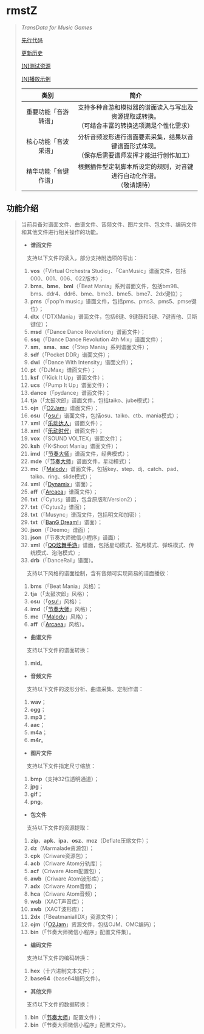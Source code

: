 # rmstZ
>*TransData for Music Games*
>
>[先行代码](EARLYCODE.md)
>
>[更新历史](WHATSNEW.md)
>
>[[N]测试资源](https://www.jianguoyun.com/p/DXXQGv4Qitn5BxiNtLIC)
>
>[[N]播放示例](https://www.jianguoyun.com/p/DYDEAR4Qitn5BxjwtYMD)
> 
> 类别|简介
> :-:|:-:
> 重要功能「音游转谱」|支持多种音游和模拟器的谱面读入与写出及资源提取或转换。<br>（可结合丰富的转换选项满足个性化需求）
> 核心功能「音波采谱」|分析音频波形进行谱面要素采集，结果以音键谱面形式体现。<br>（保存后需要谱师发挥才能进行创作加工）
> 精华功能「音键作谱」|根据插件型定制脚本所设定的规则，对音键进行自动化作谱。<br>（敬请期待）

## 功能介绍
>当前具备对谱面文件、曲谱文件、音频文件、图片文件、包文件、编码文件和其他文件进行相关操作的功能。
>
>* **谱面文件**
>
>　支持以下文件的读入，部分支持附选项的写出：
>1. **vos**（「Virtual Orchestra Studio」、「CanMusic」谱面文件，包括000、001、006、022版本）；
>2. **bms**、**bme**、**bml**（「Beat Mania」系列谱面文件，包括bm98、bms、ddr4、ddr6、bme、bme3、bme5、bme7、2dx键位）；
>3. **pms**（「pop'n music」谱面文件，包括pms、pms3、pms5、pmse键位）；
>4. **dtx**（「DTXMania」谱面文件，包括6键、9键鼓和5键、7键吉他、贝斯键位）；
>5. **msd**（「Dance Dance Revolution」谱面文件）；
>6. **ssq**（「Dance Dance Revolution 4th Mix」谱面文件）；
>7. **sm**、**sma**、**ssc**（「Step Mania」系列谱面文件）；
>8. **sdf**（「Pocket DDR」谱面文件）；
>9. **dwi**（「Dance With Intensity」谱面文件）；
>10. **pt**（「DJMax」谱面文件）；
>11. **ksf**（「Kick It Up」谱面文件）；
>12. **ucs**（「Pump It Up」谱面文件）；
>13. **dance**（「pydance」谱面文件）；
>14. **tja**（「太鼓次郎」谱面文件，包括taiko、jube模式）；
>15. **ojn**（「[O2Jam](http://www.o2jam.com/)」谱面文件）；
>16. **osu**（「[osu!](https://osu.ppy.sh/)」谱面文件，包括osu、taiko、ctb、mania模式）；
>17. **xml**（「[乐动达人](http://yd2012.redatoms.com/)」谱面文件）；
>18. **xml**（「[乐动时代](http://www.ydsd.com/)」谱面文件）；
>19. **vox**（「SOUND VOLTEX」谱面文件）；
>20. **ksh**（「K-Shoot Mania」谱面文件）；
>21. **imd**（「[节奏大师](http://da.qq.com/)」谱面文件，经典模式）；
>22. **mde**（「[节奏大师](http://da.qq.com/)」谱面文件，星动模式）；
>23. **mc**（「[Malody](http://m.mugzone.net/)」谱面文件，包括key、step、dj、catch、pad、taiko、ring、slide模式）；
>24. **xml**（「[Dynamix](http://dynamix.c4-cat.com/)」谱面）；
>25. **aff**（「[Arcaea](https://arcaea.lowiro.com/)」谱面文件）；
>26. **txt**（「Cytus」谱面，包含原版和Version2）；
>27. **txt**（「Cytus2」谱面）；
>28. **txt**（「Musync」谱面文件，包括明文和加密）；
>29. **txt**（「[BanG Dream!](https://bang-dream.com/)」谱面）；
>30. **json**（「Deemo」谱面）；
>31. **json**（「节奏大师微信小程序」谱面）；
>32. **xml**（「[QQ炫舞手游](https://x5m.qq.com/)」谱面，包括星动模式、弦月模式、弹珠模式、传统模式、泡泡模式）;
>33. **drb**（「DanceRail」谱面）。
>
>　支持以下风格的谱面绘制，含有音频可实现简易的谱面播放：
>1. **bms**（「Beat Mania」风格）；
>2. **tja**（「太鼓次郎」风格）；
>3. **osu**（「[osu!](https://osu.ppy.sh/)」风格）；
>4. **imd**（「[节奏大师](http://da.qq.com/)」风格）；
>5. **mc**（「[Malody](http://m.mugzone.net/)」风格）；
>6. **aff**（「[Arcaea](https://arcaea.lowiro.com/)」风格）。
>
>* **曲谱文件**
>
>　支持以下文件的谱面转换：
>1. **mid**。
>
>* **音频文件**
>
>　支持以下文件的波形分析、曲谱采集、定制作谱：
>1. **wav**；
>2. **ogg**；
>3. **mp3**；
>4. **aac**；
>5. **m4a**；
>6. **m4r**。
>
>* **图片文件**
>
>　支持以下文件指定尺寸缩放：
>1. **bmp**（支持32位透明通道）；
>2. **jpg**；
>3. **gif**；
>4. **png**。
>
>* **包文件**
>
>　支持以下文件的资源提取：
>1. **zip**、**apk**、**ipa**、**osz**、**mcz**（Deflate压缩文件）；
>2. **dz**（Marmalade资源包）；
>3. **cpk**（Criware资源包）；
>4. **acb**（Criware Atom分轨库）；
>5. **acf**（Criware Atom配置包）；
>6. **awb**（Criware Atom波形库）；
>7. **adx**（Criware Atom音频）；
>8. **hca**（Criware Atom音频）；
>9. **wsb**（XACT声音库）；
>10. **xwb**（XACT波形库）；
>11. **2dx**（「BeatmaniaIIDX」资源文件）；
>12. **ojm**（「[O2Jam](http://www.o2jam.com/)」资源文件，包括OJM、OMC编码）；
>13. **bin**（「节奏大师微信小程序」配置文件集）。
>
>* **编码文件**
>
>　支持以下文件的编码转换：
>1. **hex**（十六进制文本文件）；
>2. **base64**（base64编码文件）。
>
>* **其他文件**
>
>　支持以下文件的数据转换：
>1. **bin**（「[节奏大师](http://da.qq.com/)」配置文件）；
>2. **bin**（「节奏大师微信小程序」配置文件）。
